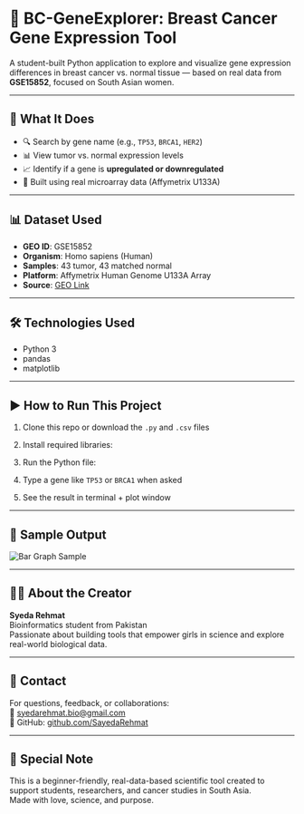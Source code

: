   # 🧬 BC-GeneExplorer: Breast Cancer Gene Expression Tool

A student-built Python application to explore and visualize gene expression differences in breast cancer vs. normal tissue — based on real data from **GSE15852**, focused on South Asian women.

---

## 🌟 What It Does

- 🔍 Search by gene name (e.g., `TP53`, `BRCA1`, `HER2`)
- 📊 View tumor vs. normal expression levels
- 📈 Identify if a gene is **upregulated or downregulated**
- 📂 Built using real microarray data (Affymetrix U133A)

---

## 📊 Dataset Used

- **GEO ID**: GSE15852  
- **Organism**: Homo sapiens (Human)  
- **Samples**: 43 tumor, 43 matched normal  
- **Platform**: Affymetrix Human Genome U133A Array  
- **Source**: [GEO Link](https://www.ncbi.nlm.nih.gov/geo/query/acc.cgi?acc=GSE15852)

---

## 🛠 Technologies Used

- Python 3  
- pandas  
- matplotlib  
  

---

## ▶️ How to Run This Project

1. Clone this repo or download the `.py` and `.csv` files  
2. Install required libraries:


3. Run the Python file:


4. Type a gene like `TP53` or `BRCA1` when asked  
5. See the result in terminal + plot window

---

## 📸 Sample Output


![Bar Graph Sample](https://via.placeholder.com/500x300.png?text=Tumor+vs+Normal+Expression)

---

## 👩‍🔬 About the Creator

**Syeda Rehmat**  
Bioinformatics student from Pakistan  
Passionate about building tools that empower girls in science and explore real-world biological data.

---

## 📩 Contact

For questions, feedback, or collaborations:  
📧 syedarehmat.bio@gmail.com  
🔗 GitHub: [github.com/SayedaRehmat](https://github.com/SayedaRehmat)

---

## 💛 Special Note

This is a beginner-friendly, real-data-based scientific tool created to support students, researchers, and cancer studies in South Asia.  
Made with love, science, and purpose.
